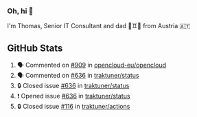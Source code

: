 ### Oh, hi 👋

I'm Thomas, Senior IT Consultant and dad 👶♊️👶 from Austria 🇦🇹

<!--
**traktuner/traktuner** is a ✨ _special_ ✨ repository because its `README.md` (this file) appears on your GitHub profile.

Here are some ideas to get you started:

- 🔭 I’m currently working on ...
- 🌱 I’m currently learning ...
- 👯 I’m looking to collaborate on ...
- 🤔 I’m looking for help with ...
- 💬 Ask me about ...
- 📫 How to reach me: ...
- 😄 Pronouns: ...
- ⚡ Fun fact: ...
-->

</div>

## GitHub Stats
<!--START_SECTION:activity-->
1. 🗣 Commented on [#909](https://github.com/opencloud-eu/opencloud/issues/909#issuecomment-3333902280) in [opencloud-eu/opencloud](https://github.com/opencloud-eu/opencloud)
2. 🗣 Commented on [#636](https://github.com/traktuner/status/issues/636#issuecomment-3332020926) in [traktuner/status](https://github.com/traktuner/status)
3. 🔒 Closed issue [#636](https://github.com/traktuner/status/issues/636) in [traktuner/status](https://github.com/traktuner/status)
4. ❗ Opened issue [#636](https://github.com/traktuner/status/issues/636) in [traktuner/status](https://github.com/traktuner/status)
5. 🔒 Closed issue [#116](https://github.com/traktuner/actions/issues/116) in [traktuner/actions](https://github.com/traktuner/actions)
<!--END_SECTION:activity-->
